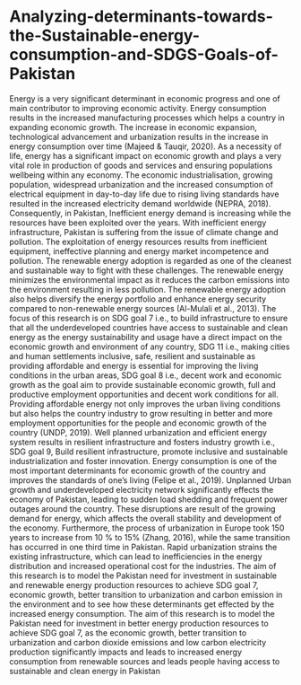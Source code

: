 # Analyzing-determinants-towards-the-Sustainable-energy-consumption-and-SDGS-Goals-of-Pakistan

Energy is a very significant determinant in economic progress and one of main 
contributor to improving economic activity. Energy consumption results in the 
increased manufacturing processes which helps a country in expanding economic 
growth. The increase in economic expansion, technological advancement and 
urbanization results in the increase in energy consumption over time (Majeed & Tauqir, 
2020). As a necessity of life, energy has a significant impact on economic growth and 
plays a very vital role in production of goods and services and ensuring populations 
wellbeing within any economy. The economic industrialisation, growing population,
widespread urbanization and the increased consumption of electrical equipment in
day-to-day life due to rising living standards have resulted in the increased electricity 
demand worldwide (NEPRA, 2018). Consequently, in Pakistan, Inefficient energy
demand is increasing while the resources have been exploited over the years. With 
inefficient energy infrastructure, Pakistan is suffering from the issue of climate change
and pollution. The exploitation of energy resources results from inefficient equipment, 
ineffective planning and energy market incompetence and pollution. The renewable 
energy adoption is regarded as one of the cleanest and sustainable way to fight with 
these challenges. The renewable energy minimizes the environmental impact as it 
reduces the carbon emissions into the environment resulting in less pollution. The 
renewable energy adoption also helps diversify the energy portfolio and enhance 
energy security compared to non-renewable energy sources (Al-Mulali et al., 2013). 
The focus of this research is on SDG goal 7 i.e., to build infrastructure to ensure 
that all the underdeveloped countries have access to sustainable and clean energy as 
the energy sustainability and usage have a direct impact on the economic growth and 
environment of any country, SDG 11 i.e., making cities and human settlements 
inclusive, safe, resilient and sustainable as providing affordable and energy is 
essential for improving the living conditions in the urban areas, SDG goal 8 i.e., decent 
work and economic growth as the goal aim to provide sustainable economic growth, 
full and productive employment opportunities and decent work conditions for all.
Providing affordable energy not only improves the urban living conditions but also 
helps the country industry to grow resulting in better and more employment 
opportunities for the people and economic growth of the country (UNDP, 2019). Well 
planned urbanization and efficient energy system results in resilient infrastructure and 
fosters industry growth i.e., SDG goal 9, Build resilient infrastructure, promote inclusive 
and sustainable industrialization and foster innovation. 
Energy consumption is one of the most important determinants for economic 
growth of the country and improves the standards of one’s living (Felipe et al., 2019). 
Unplanned Urban growth and underdeveloped electricity network significantly effects 
the economy of Pakistan, leading to sudden load shedding and frequent power 
outages around the country. These disruptions are result of the growing demand for 
energy, which affects the overall stability and development of the economy. 
Furthermore, the process of urbanization in Europe took 150 years to increase from 
10 % to 15% (Zhang, 2016), while the same transition has occurred in one third time 
in Pakistan. Rapid urbanization strains the existing infrastructure, which can lead to 
inefficiencies in the energy distribution and increased operational cost for the 
industries. The aim of this research is to model the Pakistan need for investment in 
sustainable and renewable energy production resources to achieve SDG goal 7, 
economic growth, better transition to urbanization and carbon emission in the 
environment and to see how these determinants get effected by the increased energy 
consumption. The aim of this research is to model the Pakistan need for investment 
in better energy production resources to achieve SDG goal 7, as the economic growth, 
better transition to urbanization and carbon dioxide emissions and low carbon 
electricity production significantly impacts and leads to increased energy consumption
from renewable sources and leads people having access to sustainable and clean 
energy in Pakistan
